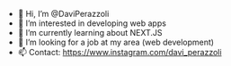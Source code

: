 - 👋 Hi, I’m @DaviPerazzoli
- 👀 I’m interested in developing web apps
- 🌱 I’m currently learning about NEXT.JS
- 💞️ I’m looking for a job at my area (web development)
- 📫 Contact: https://www.instagram.com/davi_perazzoli

<!---
DaviPerazzoli/DaviPerazzoli is a ✨ special ✨ repository because its `README.md` (this file) appears on your GitHub profile.
You can click the Preview link to take a look at your changes.
--->
